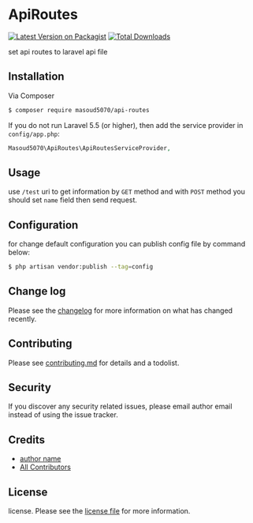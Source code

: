 # ApiRoutes

[![Latest Version on Packagist][ico-version]][link-packagist]
[![Total Downloads][ico-downloads]][link-downloads]

set api routes to laravel api file

## Installation

Via Composer

``` bash
$ composer require masoud5070/api-routes
```  
If you do not run Laravel 5.5 (or higher), then add the service provider in `config/app.php`:

```php
Masoud5070\ApiRoutes\ApiRoutesServiceProvider,
```

## Usage
use ```
    /test
    ``` uri to get information by ``` GET ``` method and with
    ``` POST ``` method you should set ``` name ``` field then send request.  
    
    
## Configuration
for change default configuration you can publish config file by command below:  
``` bash
$ php artisan vendor:publish --tag=config
```

## Change log

Please see the [changelog](changelog.md) for more information on what has changed recently.



## Contributing

Please see [contributing.md](contributing.md) for details and a todolist.

## Security

If you discover any security related issues, please email author email instead of using the issue tracker.

## Credits

- [author name][link-author]
- [All Contributors][link-contributors]

## License

license. Please see the [license file](license.md) for more information.

[ico-version]: https://img.shields.io/packagist/v/masoud5070/api-routes.svg?style=flat-square
[ico-downloads]: https://img.shields.io/packagist/dt/masoud5070/api-routes.svg?style=flat-square
[ico-travis]: https://img.shields.io/travis/masoud5070/api-routes/master.svg?style=flat-square
[ico-styleci]: https://styleci.io/repos/12345678/shield

[link-packagist]: https://packagist.org/packages/masoud5070/api-routes
[link-downloads]: https://packagist.org/packages/masoud5070/api-routes
[link-travis]: https://travis-ci.org/masoud5070/api-routes
[link-styleci]: https://styleci.io/repos/12345678
[link-author]: https://github.com/masoud5070
[link-contributors]: ../../contributors

